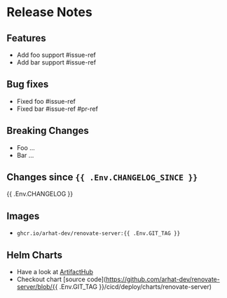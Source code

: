 # Release Notes

## Features

- Add foo support #issue-ref
- Add bar support #issue-ref

## Bug fixes

- Fixed foo #issue-ref
- Fixed bar #issue-ref #pr-ref

## Breaking Changes

- Foo ...
- Bar ...

## Changes since `{{ .Env.CHANGELOG_SINCE }}`

{{ .Env.CHANGELOG }}

## Images

- `ghcr.io/arhat-dev/renovate-server:{{ .Env.GIT_TAG }}`

## Helm Charts

- Have a look at [ArtifactHub](https://artifacthub.io/packages/helm/arhatdev/renovate-server)
- Checkout chart [source code](https://github.com/arhat-dev/renovate-server/blob/{{ .Env.GIT_TAG }}/cicd/deploy/charts/renovate-server)
